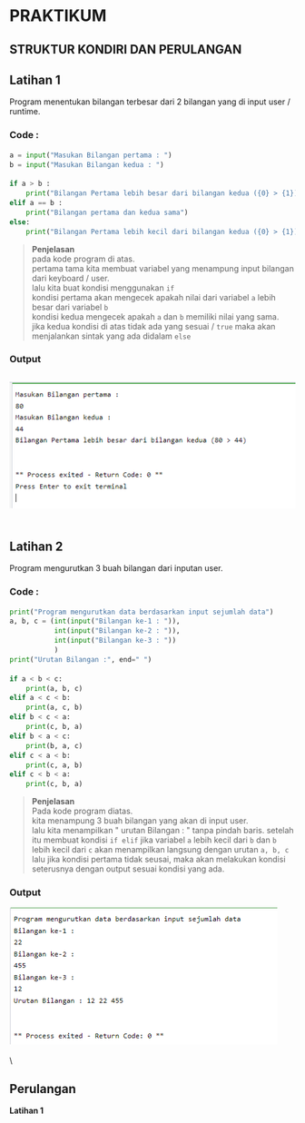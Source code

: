 # PRAKTIKUM
## STRUKTUR KONDIRI DAN PERULANGAN

**Latihan 1**
-
Program menentukan bilangan terbesar dari 2 bilangan yang di input user / runtime.
### Code : 
```python
a = input("Masukan Bilangan pertama : ")
b = input("Masukan Bilangan kedua : ")

if a > b :
    print("Bilangan Pertama lebih besar dari bilangan kedua ({0} > {1})".format(a,b))
elif a == b :
    print("Bilangan pertama dan kedua sama")
else:
    print("Bilangan Pertama lebih kecil dari bilangan kedua ({0} > {1})".format(a,b))

```
>**Penjelasan**\
pada kode program di atas.\
pertama tama kita membuat variabel yang menampung input bilangan dari keyboard / user.\
lalu kita buat kondisi menggunakan `if`\
 kondisi pertama akan mengecek apakah nilai dari variabel `a` lebih besar dari variabel `b`\
 kondisi kedua mengecek apakah `a` dan `b` memiliki nilai yang sama.\
 jika kedua kondisi di atas tidak ada yang sesuai / `true` maka akan menjalankan sintak yang ada didalam `else`

### Output
![Screenshot Output 1](/Image/Output-1-1.png)
\
\
\
**Latihan 2**
-
Program mengurutkan 3 buah bilangan dari inputan user.

### Code :
```python
print("Program mengurutkan data berdasarkan input sejumlah data")
a, b, c = (int(input("Bilangan ke-1 : ")),
           int(input("Bilangan ke-2 : ")),
           int(input("Bilangan ke-3 : "))
           )
print("Urutan Bilangan :", end=" ")

if a < b < c:
    print(a, b, c)
elif a < c < b:
    print(a, c, b)
elif b < c < a:
    print(c, b, a)
elif b < a < c:
    print(b, a, c)
elif c < a < b:
    print(c, a, b)
elif c < b < a:
    print(c, b, a)
```
>**Penjelasan**\
Pada kode program diatas.\
kita menampung 3 buah bilangan yang akan di input user.\
lalu kita menampilkan " urutan Bilangan : " tanpa pindah baris.
setelah itu membuat kondisi `if elif`
jika variabel `a` lebih kecil dari `b` dan `b` lebih kecil dari `c`
akan menampilkan langsung dengan urutan `a, b, c`
lalu jika kondisi pertama tidak seusai, maka akan melakukan kondisi seterusnya dengan output sesuai kondisi yang ada.

### Output
![Screenshot Output 2](/Image/Output-1-2.png)
\
\
\
## Perulangan

**Latihan 1**